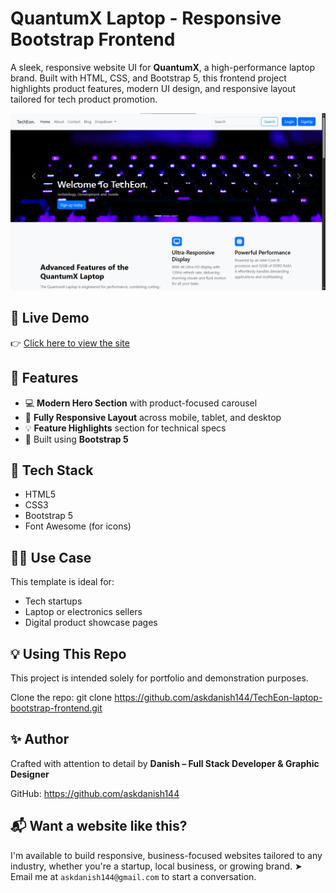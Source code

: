 # QuantumX Laptop - Responsive Bootstrap Frontend

A sleek, responsive website UI for **QuantumX**, a high-performance laptop brand. Built with HTML, CSS, and Bootstrap 5, this frontend project highlights product features, modern UI design, and responsive layout tailored for tech product promotion.

![QuantumX Screenshot](./Screenshot.png)

## 🚀 Live Demo
👉 [Click here to view the site](https://askdanish144.github.io/TechEon-laptop-bootstrap-frontend/)

## 📌 Features

- 💻 **Modern Hero Section** with product-focused carousel
- 📱 **Fully Responsive Layout** across mobile, tablet, and desktop
- 💡 **Feature Highlights** section for technical specs
- 🧩 Built using **Bootstrap 5**

## 🧰 Tech Stack

- HTML5
- CSS3
- Bootstrap 5
- Font Awesome (for icons)

## 🧑‍💼 Use Case

This template is ideal for:
- Tech startups
- Laptop or electronics sellers
- Digital product showcase pages

## 💡 Using This Repo

This project is intended solely for portfolio and demonstration purposes.

Clone the repo:
   git clone https://github.com/askdanish144/TechEon-laptop-bootstrap-frontend.git

## ✨ Author

Crafted with attention to detail by **Danish – Full Stack Developer & Graphic Designer**

GitHub: https://github.com/askdanish144

## 📬 Want a website like this?

I'm available to build responsive, business-focused websites tailored to any industry, whether you're a startup, local business, or growing brand.
➤ Email me at `askdanish144@gmail.com` to start a conversation.
